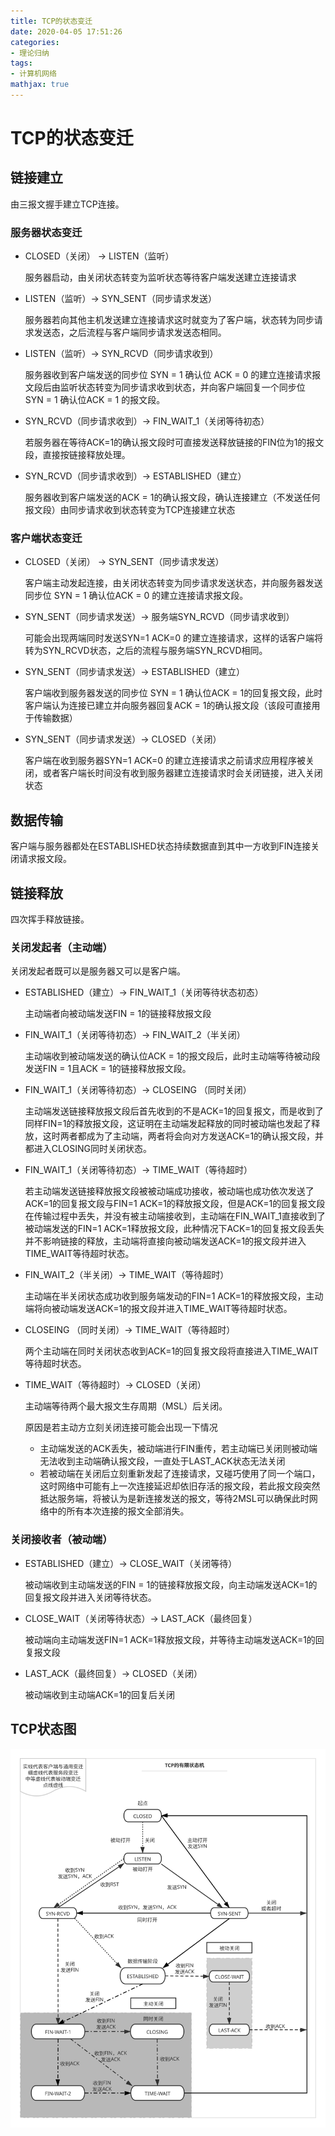 ```yaml
---
title: TCP的状态变迁
date: 2020-04-05 17:51:26
categories: 
- 理论归纳
tags:
- 计算机网络
mathjax: true
---
```


# TCP的状态变迁

## 链接建立

由三报文握手建立TCP连接。

### 服务器状态变迁

- CLOSED（关闭） $\rightarrow$ LISTEN（监听）

  服务器启动，由关闭状态转变为监听状态等待客户端发送建立连接请求

- LISTEN（监听）$\rightarrow$ SYN_SENT（同步请求发送）

  服务器若向其他主机发送建立连接请求这时就变为了客户端，状态转为同步请求发送态，之后流程与客户端同步请求发送态相同。

- LISTEN（监听）$\rightarrow$ SYN_RCVD（同步请求收到）

  服务器收到客户端发送的同步位 SYN = 1 确认位 ACK = 0 的建立连接请求报文段后由监听状态转变为同步请求收到状态，并向客户端回复一个同步位 SYN = 1 确认位ACK = 1 的报文段。

- SYN_RCVD（同步请求收到）$\rightarrow$ FIN_WAIT_1（关闭等待初态）

  若服务器在等待ACK=1的确认报文段时可直接发送释放链接的FIN位为1的报文段，直接按链接释放处理。

- SYN_RCVD（同步请求收到）$\rightarrow$ ESTABLISHED（建立）

  服务器收到客户端发送的ACK = 1的确认报文段，确认连接建立（不发送任何报文段）由同步请求收到状态转变为TCP连接建立状态

### 客户端状态变迁

- CLOSED（关闭） $\rightarrow$ SYN_SENT（同步请求发送）

  客户端主动发起连接，由关闭状态转变为同步请求发送状态，并向服务器发送同步位 SYN = 1 确认位ACK = 0 的建立连接请求报文段。

- SYN_SENT（同步请求发送）$\rightarrow$ 服务端SYN_RCVD（同步请求收到）

  可能会出现两端同时发送SYN=1 ACK=0 的建立连接请求，这样的话客户端将转为SYN_RCVD状态，之后的流程与服务端SYN_RCVD相同。

- SYN_SENT（同步请求发送）$\rightarrow$ ESTABLISHED（建立）

  客户端收到服务器发送的同步位 SYN = 1 确认位ACK = 1的回复报文段，此时客户端认为连接已建立并向服务器回复ACK = 1的确认报文段（该段可直接用于传输数据）

- SYN_SENT（同步请求发送）$\rightarrow$ CLOSED（关闭）

  客户端在收到服务器SYN=1 ACK=0 的建立连接请求之前请求应用程序被关闭，或者客户端长时间没有收到服务器建立连接请求时会关闭链接，进入关闭状态

## 数据传输

客户端与服务器都处在ESTABLISHED状态持续数据直到其中一方收到FIN连接关闭请求报文段。

## 链接释放

四次挥手释放链接。

### 关闭发起者（主动端）

关闭发起者既可以是服务器又可以是客户端。

- ESTABLISHED（建立）$\rightarrow$ FIN_WAIT_1（关闭等待状态初态）

  主动端者向被动端发送FIN = 1的链接释放报文段

- FIN_WAIT_1（关闭等待初态）$\rightarrow$ FIN_WAIT_2（半关闭）

  主动端收到被动端发送的确认位ACK = 1的报文段后，此时主动端等待被动段发送FIN = 1且ACK = 1的链接释放报文段。

- FIN_WAIT_1（关闭等待初态）$\rightarrow$ CLOSEING （同时关闭）

  主动端发送链接释放报文段后首先收到的不是ACK=1的回复报文，而是收到了同样FIN=1的释放报文段，这证明在主动端发起释放的同时被动端也发起了释放，这时两者都成为了主动端，两者将会向对方发送ACK=1的确认报文段，并都进入CLOSING同时关闭状态。

- FIN_WAIT_1（关闭等待初态）$\rightarrow$ TIME_WAIT（等待超时）

  若主动端发送链接释放报文段被被动端成功接收，被动端也成功依次发送了ACK=1的回复报文段与FIN=1 ACK=1的释放报文段，但是ACK=1的回复报文段在传输过程中丢失，并没有被主动端接收到，主动端在FIN_WAIT_1直接收到了被动端发送的FIN=1 ACK=1释放报文段，此种情况下ACK=1的回复报文段丢失并不影响链接的释放，主动端将直接向被动端发送ACK=1的报文段并进入TIME_WAIT等待超时状态。

- FIN_WAIT_2（半关闭）$\rightarrow$ TIME_WAIT（等待超时）

  主动端在半关闭状态成功收到服务端发动的FIN=1 ACK=1的释放报文段，主动端将向被动端发送ACK=1的报文段并进入TIME_WAIT等待超时状态。

- CLOSEING （同时关闭）$\rightarrow$ TIME_WAIT（等待超时）

  两个主动端在同时关闭状态收到ACK=1的回复报文段将直接进入TIME_WAIT等待超时状态。

- TIME_WAIT（等待超时）$\rightarrow$ CLOSED（关闭）

  主动端等待两个最大报文生存周期（MSL）后关闭。
  
  原因是若主动方立刻关闭连接可能会出现一下情况
  
  - 主动端发送的ACK丢失，被动端进行FIN重传，若主动端已关闭则被动端无法收到主动端确认报文段，一直处于LAST_ACK状态无法关闭
  - 若被动端在关闭后立刻重新发起了连接请求，又碰巧使用了同一个端口，这时网络中可能有上一次连接延迟却依旧存活的报文段，若此报文段突然抵达服务端，将被认为是新连接发送的报文，等待2MSL可以确保此时网络中的所有本次连接的报文全部消失。

### 关闭接收者（被动端）

- ESTABLISHED（建立）$\rightarrow$ CLOSE_WAIT（关闭等待）

  被动端收到主动端发送的FIN = 1的链接释放报文段，向主动端发送ACK=1的回复报文段并进入关闭等待状态。

- CLOSE_WAIT（关闭等待状态）$\rightarrow$ LAST_ACK（最终回复）

  被动端向主动端发送FIN=1 ACK=1释放报文段，并等待主动端发送ACK=1的回复报文段

- LAST_ACK（最终回复）$\rightarrow$ CLOSED（关闭）

  被动端收到主动端ACK=1的回复后关闭

## TCP状态图

![img](TCP的状态变迁\TCP状态图.svg)